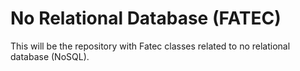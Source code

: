 # No Relational Database (FATEC)
This will be the repository with Fatec classes related to no relational database (NoSQL).
